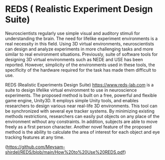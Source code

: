 # REDS ( Realistic Experiment Design Suite)

Neuroscientists regularly use simple visual and auditory stimuli for understanding the brain. The need for lifelike experiment environments is a real necessity in this field. Using 3D virtual environments, neuroscientists can design and analyze experiments in more challenging tasks and more similar to real environment situations. Previously, suite of software tools for designing 3D virtual environments such as NEDE and USE has been reported. However, simplicity of the environments used in these tools, the specificity of the hardware required for the task has made them difficult to use.

 
REDS (Realistic Experiments Design Suite) https://www.reds-lab.com is a suite to design lifelike virtual environment to use in neuroscience experiments. The proposed method is built on a free, powerful and flexible game engine, Unity3D. It employs simple Unity tools, and enables researchers to design various near real-life 3D environments. This tool can be synchronized with several eye tracker systems. By minimizing existing methods restrictions, researchers can easily put objects on any place of the environment without any constraints. In addition, subjects are able to move freely as a first person character. Another novel feature of the proposed method is the ability to calculate the area of interest for each object and eye tracking features at any time.


(https://github.com/Meysam-shirdel/REDS/blob/main/How%20to%20Use%20REDS.pdf)
